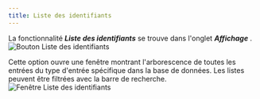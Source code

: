 ```yaml
---
title: Liste des identifiants
---
```

La fonctionnalité ***Liste des identifiants*** se trouve dans l'onglet ***Affichage*** .  
![Bouton Liste des identifiants](https://webdevolutions.azureedge.net/docs/fr/rdm/mac/RDMMac0008.png) 

Cette option ouvre une fenêtre montrant l'arborescence de toutes les entrées du type d'entrée spécifique dans la base de données. Les listes peuvent être filtrées avec la barre de recherche.  
![Fenêtre Liste des identifiants](https://webdevolutions.azureedge.net/docs/fr/rdm/mac/RDMMac0009.png) 
